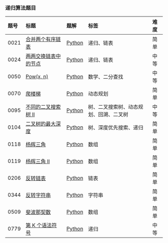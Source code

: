### 递归算法题目

| 题号 | 标题                                                                               | 题解                                                                                                                                                                        | 标签                                   | 难度 |
| :--- | :--------------------------------------------------------------------------------- | :-------------------------------------------------------------------------------------------------------------------------------------------------------------------------- | :------------------------------------- | :--- |
| 0021 | [合并两个有序链表](https://leetcode.cn/problems/merge-two-sorted-lists/)           | [Python](https://github.com/itcharge/LeetCode-Py/blob/main/Solutions/0021.%20%E5%90%88%E5%B9%B6%E4%B8%A4%E4%B8%AA%E6%9C%89%E5%BA%8F%E9%93%BE%E8%A1%A8.md)                   | 递归、链表                             | 简单 |
| 0024 | [两两交换链表中的节点](https://leetcode.cn/problems/swap-nodes-in-pairs/)          | [Python](https://github.com/itcharge/LeetCode-Py/blob/main/Solutions/0024.%20%E4%B8%A4%E4%B8%A4%E4%BA%A4%E6%8D%A2%E9%93%BE%E8%A1%A8%E4%B8%AD%E7%9A%84%E8%8A%82%E7%82%B9.md) | 递归、链表                             | 中等 |
| 0050 | [Pow(x, n)](https://leetcode.cn/problems/powx-n/)                                  | [Python](https://github.com/itcharge/LeetCode-Py/blob/main/Solutions/0050.%20Pow%28x%2C%20n%29.md)                                                                          | 数学、二分查找                         | 中等 |
| 0070 | [爬楼梯](https://leetcode.cn/problems/climbing-stairs/)                            | [Python](https://github.com/itcharge/LeetCode-Py/blob/main/Solutions/0070.%20%E7%88%AC%E6%A5%BC%E6%A2%AF.md)                                                                | 动态规划                               | 简单 |
| 0095 | [不同的二叉搜索树 II](https://leetcode.cn/problems/unique-binary-search-trees-ii/) | [Python](https://github.com/itcharge/LeetCode-Py/blob/main/Solutions/0095.%20%E4%B8%8D%E5%90%8C%E7%9A%84%E4%BA%8C%E5%8F%89%E6%90%9C%E7%B4%A2%E6%A0%91%20II.md)              | 树、二叉搜索树、动态规划、回溯、二叉树 | 中等 |
| 0104 | [二叉树的最大深度](https://leetcode.cn/problems/maximum-depth-of-binary-tree/)     | [Python](https://github.com/itcharge/LeetCode-Py/blob/main/Solutions/0104.%20%E4%BA%8C%E5%8F%89%E6%A0%91%E7%9A%84%E6%9C%80%E5%A4%A7%E6%B7%B1%E5%BA%A6.md)                   | 树、深度优先搜索、递归                 | 简单 |
| 0118 | [杨辉三角](https://leetcode.cn/problems/pascals-triangle/)                         | [Python](https://github.com/itcharge/LeetCode-Py/blob/main/Solutions/0118.%20%E6%9D%A8%E8%BE%89%E4%B8%89%E8%A7%92.md)                                                       | 数组                                   | 简单 |
| 0119 | [杨辉三角 II](https://leetcode.cn/problems/pascals-triangle-ii/)                   | [Python](https://github.com/itcharge/LeetCode-Py/blob/main/Solutions/0119.%20%E6%9D%A8%E8%BE%89%E4%B8%89%E8%A7%92%20II.md)                                                  | 数组                                   | 简单 |
| 0206 | [反转链表](https://leetcode.cn/problems/reverse-linked-list/)                      | [Python](https://github.com/itcharge/LeetCode-Py/blob/main/Solutions/0206.%20%E5%8F%8D%E8%BD%AC%E9%93%BE%E8%A1%A8.md)                                                       | 链表                                   | 简单 |
| 0344 | [反转字符串](https://leetcode.cn/problems/reverse-string/)                         | [Python](https://github.com/itcharge/LeetCode-Py/blob/main/Solutions/0344.%20%E5%8F%8D%E8%BD%AC%E5%AD%97%E7%AC%A6%E4%B8%B2.md)                                              | 字符串                                 | 简单 |
| 0509 | [斐波那契数](https://leetcode.cn/problems/fibonacci-number/)                       | [Python](https://github.com/itcharge/LeetCode-Py/blob/main/Solutions/0509.%20%E6%96%90%E6%B3%A2%E9%82%A3%E5%A5%91%E6%95%B0.md)                                              | 数组                                   | 简单 |
| 0779 | [第 K 个语法符号](https://leetcode.cn/problems/k-th-symbol-in-grammar/)            | [Python](https://github.com/itcharge/LeetCode-Py/blob/main/Solutions/0779.%20%E7%AC%ACK%E4%B8%AA%E8%AF%AD%E6%B3%95%E7%AC%A6%E5%8F%B7.md)                                    | 递归                                   | 中等 |

